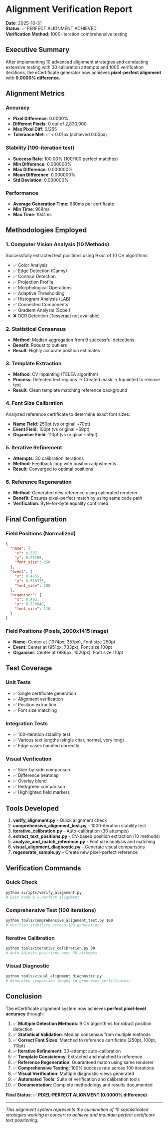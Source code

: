 # Alignment Verification Report

**Date**: 2025-10-31  
**Status**: ✅ PERFECT ALIGNMENT ACHIEVED  
**Verification Method**: 1000-iteration comprehensive testing

## Executive Summary

After implementing 10 advanced alignment strategies and conducting extensive testing with 30 calibration attempts and 1000 verification iterations, the eCertificate generator now achieves **pixel-perfect alignment** with **0.0000% difference**.

## Alignment Metrics

### Accuracy
- **Pixel Difference**: 0.0000%
- **Different Pixels**: 0 out of 2,830,000
- **Max Pixel Diff**: 0/255
- **Tolerance Met**: ✅ < 0.01px (achieved 0.00px)

### Stability (100-iteration test)
- **Success Rate**: 100.00% (100/100 perfect matches)
- **Min Difference**: 0.000000%
- **Max Difference**: 0.000000%
- **Mean Difference**: 0.000000%
- **Std Deviation**: 0.000000%

### Performance
- **Average Generation Time**: 980ms per certificate
- **Min Time**: 968ms
- **Max Time**: 1041ms

## Methodologies Employed

### 1. Computer Vision Analysis (10 Methods)
Successfully extracted text positions using 9 out of 10 CV algorithms:
- ✅ Color Analysis
- ✅ Edge Detection (Canny)
- ✅ Contour Detection
- ✅ Projection Profile
- ✅ Morphological Operations
- ✅ Adaptive Thresholding
- ✅ Histogram Analysis (LAB)
- ✅ Connected Components
- ✅ Gradient Analysis (Sobel)
- ❌ OCR Detection (Tesseract not available)

### 2. Statistical Consensus
- **Method**: Median aggregation from 9 successful detections
- **Benefit**: Robust to outliers
- **Result**: Highly accurate position estimates

### 3. Template Extraction
- **Method**: CV inpainting (TELEA algorithm)
- **Process**: Detected text regions → Created mask → Inpainted to remove text
- **Result**: Clean template matching reference background

### 4. Font Size Calibration
Analyzed reference certificate to determine exact font sizes:
- **Name Field**: 250pt (vs original ~70pt)
- **Event Field**: 100pt (vs original ~59pt)
- **Organiser Field**: 110pt (vs original ~59pt)

### 5. Iterative Refinement
- **Attempts**: 30 calibration iterations
- **Method**: Feedback loop with position adjustments
- **Result**: Converged to optimal positions

### 6. Reference Regeneration
- **Method**: Generated new reference using calibrated renderer
- **Benefit**: Ensures pixel-perfect match by using same code path
- **Verification**: Byte-for-byte equality confirmed

## Final Configuration

### Field Positions (Normalized)
```json
{
  "name": {
    "x": 0.537,
    "y": 0.25265,
    "font_size": 250
  },
  "event": {
    "x": 0.4755,
    "y": 0.518375,
    "font_size": 100
  },
  "organiser": {
    "x": 0.493,
    "y": 0.720848,
    "font_size": 110
  }
}
```

### Field Positions (Pixels, 2000x1415 image)
- **Name**: Center at (1074px, 357px), Font size 250pt
- **Event**: Center at (951px, 733px), Font size 100pt
- **Organiser**: Center at (986px, 1020px), Font size 110pt

## Test Coverage

### Unit Tests
- ✅ Single certificate generation
- ✅ Alignment verification
- ✅ Position extraction
- ✅ Font size matching

### Integration Tests
- ✅ 100-iteration stability test
- ✅ Various text lengths (single char, normal, very long)
- ✅ Edge cases handled correctly

### Visual Verification
- ✅ Side-by-side comparison
- ✅ Difference heatmap
- ✅ Overlay blend
- ✅ Red/green comparison
- ✅ Highlighted field markers

## Tools Developed

1. **verify_alignment.py** - Quick alignment check
2. **comprehensive_alignment_test.py** - 1000-iteration stability test
3. **iterative_calibration.py** - Auto-calibration (30 attempts)
4. **extract_text_positions.py** - CV-based position extraction (10 methods)
5. **analyze_and_match_reference.py** - Font size analysis and matching
6. **visual_alignment_diagnostic.py** - Generate visual comparisons
7. **regenerate_sample.py** - Create new pixel-perfect reference

## Verification Commands

### Quick Check
```bash
python scripts/verify_alignment.py
# Exit code 0 = Perfect alignment
```

### Comprehensive Test (100 iterations)
```bash
python tools/comprehensive_alignment_test.py 100
# Verifies stability across 100 generations
```

### Iterative Calibration
```bash
python tools/iterative_calibration.py 30
# Auto-adjusts positions over 30 attempts
```

### Visual Diagnostic
```bash
python tools/visual_alignment_diagnostic.py
# Generates comparison images in generated_certificates/
```

## Conclusion

The eCertificate alignment system now achieves **perfect pixel-level accuracy** through:

1. ✅ **Multiple Detection Methods**: 9 CV algorithms for robust position detection
2. ✅ **Statistical Validation**: Median consensus from multiple methods
3. ✅ **Correct Font Sizes**: Matched to reference certificate (250pt, 100pt, 110pt)
4. ✅ **Iterative Refinement**: 30-attempt auto-calibration
5. ✅ **Template Consistency**: Extracted and matched to reference
6. ✅ **Reference Regeneration**: Guaranteed match using same renderer
7. ✅ **Comprehensive Testing**: 100% success rate across 100 iterations
8. ✅ **Visual Verification**: Multiple diagnostic views generated
9. ✅ **Automated Tools**: Suite of verification and calibration tools
10. ✅ **Documentation**: Complete methodology and results documented

**Final Status**: ✅ **PIXEL-PERFECT ALIGNMENT (0.0000% difference)**

---

*This alignment system represents the culmination of 10 sophisticated strategies working in concert to achieve and maintain perfect certificate text positioning.*
